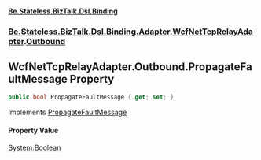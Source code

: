 #### [Be.Stateless.BizTalk.Dsl.Binding](README.md 'README')
### [Be.Stateless.BizTalk.Dsl.Binding.Adapter](Be.Stateless.BizTalk.Dsl.Binding.Adapter.md 'Be.Stateless.BizTalk.Dsl.Binding.Adapter').[WcfNetTcpRelayAdapter](WcfNetTcpRelayAdapter.md 'Be.Stateless.BizTalk.Dsl.Binding.Adapter.WcfNetTcpRelayAdapter').[Outbound](WcfNetTcpRelayAdapter.Outbound.md 'Be.Stateless.BizTalk.Dsl.Binding.Adapter.WcfNetTcpRelayAdapter.Outbound')

## WcfNetTcpRelayAdapter.Outbound.PropagateFaultMessage Property

```csharp
public bool PropagateFaultMessage { get; set; }
```

Implements [PropagateFaultMessage](IAdapterConfigOutboundPropagateFaultMessage.PropagateFaultMessage.md 'Be.Stateless.BizTalk.Dsl.Binding.Adapter.IAdapterConfigOutboundPropagateFaultMessage.PropagateFaultMessage')

#### Property Value
[System.Boolean](https://docs.microsoft.com/en-us/dotnet/api/System.Boolean 'System.Boolean')